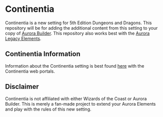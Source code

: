 # Continentia
Continentia is a new setting for 5th Edition Dungeons and Dragons. This repository will be for adding the additional content from this setting to your copy of [Aurora Builder](http://www.aurorabuilder.com). This repository also works best with the [Aurora Legacy Elements](https://github.com/AuroraLegacy/elements). 

## Continentia Information
Information about the Continentia setting is best found [here](https://docs.google.com/document/d/1fRSd-47TvDS_gQDvFfSJppK-DkxfPMa437UIoU_GxIU/edit?usp=sharing) with the Continentia web portals. 

## Disclaimer
Continentia is not affiliated with either Wizards of the Coast or Aurora Builder. This is merely a fan-made project to extend your Aurora Elements and play with the rules of this new setting. 
